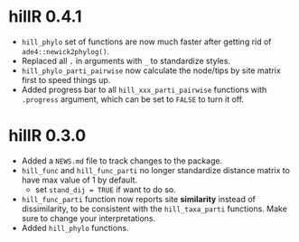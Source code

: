 # hillR 0.4.1

- `hill_phylo` set of functions are now much faster after getting rid of `ade4::newick2phylog()`.
- Replaced all `.` in arguments with `_` to standardize styles.
- `hill_phylo_parti_pairwise` now calculate the node/tips by site matrix first to speed things up.
- Added progress bar to all `hill_xxx_parti_pairwise` functions with `.progress` argument, which can be set to `FALSE` to turn it off.

# hillR 0.3.0

- Added a `NEWS.md` file to track changes to the package.
- `hill_func` and `hill_func_parti` no longer standardize distance matrix to have max value of 1 by default.
  + set `stand_dij = TRUE` if want to do so.
- `hill_func_parti` function now reports site **similarity** instead of dissimilarity, to be consistent with the `hill_taxa_parti` functions. Make sure to change your interpretations.
- Added `hill_phylo` functions.
